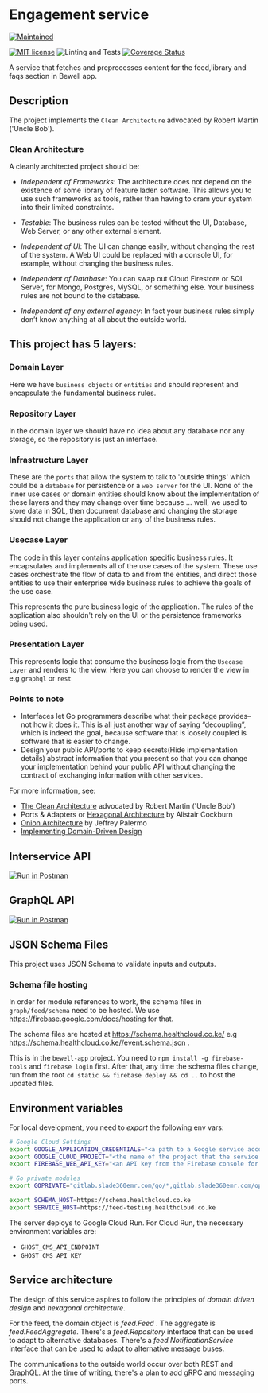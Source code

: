 # Engagement service

[![Maintained](https://img.shields.io/badge/Maintained-Actively-informational.svg?style=for-the-badge)](https://shields.io/) 


[![MIT license](https://img.shields.io/badge/license-MIT-brightgreen.svg)](https://opensource.org/licenses/MIT) ![Linting and Tests](https://github.com/savannahghi/engagement/actions/workflows/ci.yml/badge.svg)
[![Coverage Status](https://coveralls.io/repos/github/savannahghi/engagement/badge.svg?branch=main)](https://coveralls.io/github/savannahghi/engagement?branch=main)

A service that fetches and preprocesses content for the feed,library and faqs section in Bewell app.

## Description

The project implements the `Clean Architecture` advocated by
Robert Martin ('Uncle Bob').

### Clean Architecture

A cleanly architected project should be:

- _Independent of Frameworks_: The architecture does not depend on the
  existence of some library of feature laden software. This allows you to use
  such frameworks as tools, rather than having to cram your system into their
  limited constraints.

- _Testable_: The business rules can be tested without the UI, Database,
  Web Server, or any other external element.

- _Independent of UI_: The UI can change easily, without changing the rest of
  the system. A Web UI could be replaced with a console UI, for example,
  without changing the business rules.

- _Independent of Database_: You can swap out Cloud Firestore or SQL Server,
  for Mongo, Postgres, MySQL, or something else. Your business rules are not
  bound to the database.

- _Independent of any external agency_: In fact your business rules simply
  don’t know anything at all about the outside world.

## This project has 5 layers:

### Domain Layer

Here we have `business objects` or `entities` and should represent and
encapsulate the fundamental business rules.

### Repository Layer

In the domain layer we should have no idea about any database nor any storage,
so the repository is just an interface.

### Infrastructure Layer

These are the `ports` that allow the system to talk to 'outside things' which
could be a `database` for persistence or a `web server` for the UI. None of
the inner use cases or domain entities should know about the implementation of
these layers and they may change over time because ... well, we used to store
data in SQL, then document database and changing the storage should not change
the application or any of the business rules.

### Usecase Layer

The code in this layer contains application specific business rules. It
encapsulates and implements all of the use cases of the system. These use cases
orchestrate the flow of data to and from the entities, and direct those
entities to use their enterprise wide business rules to achieve the goals of
the use case.

This represents the pure business logic of the application.
The rules of the application also shouldn't rely on the UI or the persistence
frameworks being used.

### Presentation Layer

This represents logic that consume the business logic from the `Usecase Layer`
and renders to the view. Here you can choose to render the view in e.g
`graphql` or `rest`

### Points to note

- Interfaces let Go programmers describe what their package provides–not how it does it. This is all just another way of saying “decoupling”, which is indeed the goal, because software that is loosely coupled is software that is easier to change.
- Design your public API/ports to keep secrets(Hide implementation details)
  abstract information that you present so that you can change your implementation behind your public API without changing the contract of exchanging information with other services.

For more information, see:

- [The Clean Architecture](https://blog.8thlight.com/uncle-bob/2012/08/13/the-clean-architecture.html) advocated by Robert Martin ('Uncle Bob')
- Ports & Adapters or [Hexagonal Architecture](http://alistair.cockburn.us/Hexagonal+architecture) by Alistair Cockburn
- [Onion Architecture](http://jeffreypalermo.com/blog/the-onion-architecture-part-1/) by Jeffrey Palermo
- [Implementing Domain-Driven Design](http://www.amazon.com/Implementing-Domain-Driven-Design-Vaughn-Vernon/dp/0321834577)

## Interservice API

[![Run in Postman](https://run.pstmn.io/button.svg)](https://app.getpostman.com/run-collection/d023a368982c38ed7c66)

## GraphQL API

[![Run in Postman](https://run.pstmn.io/button.svg)](https://app.getpostman.com/run-collection/0f20d40221953b0b6708)

## JSON Schema Files

This project uses JSON Schema to validate inputs and outputs.

### Schema file hosting

In order for module references to work, the schema files in
`graph/feed/schema` need to be hosted. We use
https://firebase.google.com/docs/hosting for that.

The schema files are hosted at https://schema.healthcloud.co.ke/
e.g https://schema.healthcloud.co.ke//event.schema.json .

This is in the `bewell-app` project. You need to
`npm install -g firebase-tools` and `firebase login` first. After that,
any time the schema files change, run from the root `cd static && firebase deploy && cd ..` to host the
updated files.

## Environment variables

For local development, you need to _export_ the following env vars:

```bash
# Google Cloud Settings
export GOOGLE_APPLICATION_CREDENTIALS="<a path to a Google service account JSON file>"
export GOOGLE_CLOUD_PROJECT="<the name of the project that the service account above belongs to>"
export FIREBASE_WEB_API_KEY="<an API key from the Firebase console for the project mentioned above>"

# Go private modules
export GOPRIVATE="gitlab.slade360emr.com/go/*,gitlab.slade360emr.com/optimalhealth/*"

export SCHEMA_HOST=https://schema.healthcloud.co.ke
export SERVICE_HOST=https://feed-testing.healthcloud.co.ke
```

The server deploys to Google Cloud Run. For Cloud Run, the necessary environment
variables are:

- `GHOST_CMS_API_ENDPOINT`
- `GHOST_CMS_API_KEY`

## Service architecture

The design of this service aspires to follow the principles of _domain driven
design_ and _hexagonal architecture_.

For the feed, the domain object is _feed.Feed_ . The aggregate is
_feed.FeedAggregate_. There's a _feed.Repository_ interface that can be used
to adapt to alternative databases. There's a _feed.NotificationService_
interface that can be used to adapt to alternative message buses.

The communications to the outside world occur over both REST and GraphQL. At
the time of writing, there's a plan to add gRPC and messaging ports.
